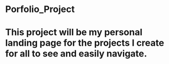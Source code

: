 # Porfolio_Project
# This project will be my personal landing page for the projects I create for all to see and easily navigate.
